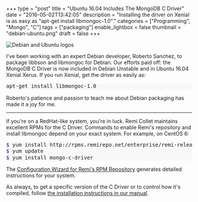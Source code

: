 +++
type = "post"
title = "Ubuntu 16.04 Includes The MongoDB C Driver"
date = "2016-05-02T13:42:05"
description = "Installing the driver on Xenial is as easy as \"apt-get install libmongoc-1.0\"."
categories = ["Programming", "Mongo", "C"]
tags = ["packaging"]
enable_lightbox = false
thumbnail = "debian-ubuntu.png"
draft = false
+++

<p><img alt="Debian and Ubuntu logos" src="debian-ubuntu.png" /></p>
<p>I've been working with an expert Debian developer, Roberto Sanchez, to package libbson and libmongoc for Debian. Our efforts paid off: the MongoDB C Driver is now included in Debian Unstable and in Ubuntu 16.04 Xenial Xerus. If you run Xenial, get the driver as easily as:</p>
<div class="codehilite" style="background: #f8f8f8"><pre style="line-height: 125%">apt-get install libmongoc-1.0
</pre></div>


<p>Roberto's patience and passion to teach me about Debian packaging has made it a joy for me.</p>
<hr />
<p>If you're on a RedHat-like system, you're in luck. Remi Collet maintains excellent RPMs for the C Driver. Commands to enable Remi's repository and install libmongoc depend on your exact system. For example, on CentOS 6:</p>
<div class="codehilite" style="background: #f8f8f8"><pre style="line-height: 125%"><span style="color: #19177C">$ </span>yum install http://rpms.remirepo.net/enterprise/remi-release-6.rpm
<span style="color: #19177C">$ </span>yum update
<span style="color: #19177C">$ </span>yum install mongo-c-driver
</pre></div>


<p>The <a href="http://rpms.remirepo.net/wizard/">Configuration Wizard for Remi's RPM Repository</a> generates detailed instructions for your system.</p>
<p>As always, to get a specific version of the C Driver or to control how it's compiled, follow <a href="https://api.mongodb.org/c/current/installing.html">the installation instructions in our manual</a>.</p>
    